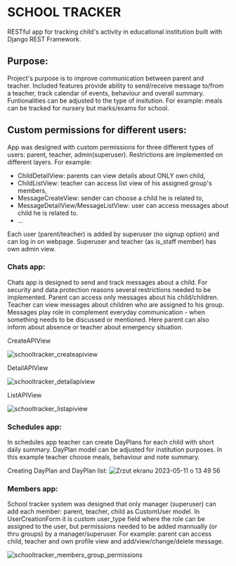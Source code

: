 # SCHOOL TRACKER
RESTful app for tracking child's activity in educational institution built with Django REST Framework.


## Purpose:
Project's purpose is to improve communication between parent and teacher. Included features provide ability to send/receive message to/from a teacher, track calendar of events, behaviour and overall summary. Funtionalities can be adjusted to the type of insitution. For example: meals can be tracked for nursery but marks/exams for school.

## Custom permissions for different users:
App was designed with custom permissions for three different types of users: parent, teacher, admin(superuser). Restrictions are implemented on different layers. For example:
- ChildDetailView: parents can view details about ONLY own child,
- ChildListView: teacher can access list view of his assigned group's members,
- MessageCreateView: sender can choose a child he is related to,
- MessageDetailView/MessageListView: user can access messages about child he is related to.
- ...

Each user (parent/teacher) is added by superuser (no signup option) and can log in on webpage. Superuser and teacher (as is_staff member) has own admin view. 

### Chats app:
Chats app is designed to send and track messages about a child. For security and data protection reasons several restrictions needed to be implemented. Parent can access only messages about his child/children. Teacher can view messages about children who are assigned to his group. Messages play role in complement everyday communication - when something needs to be discussed or mentioned. Here parent can also inform about absence or teacher about emergency situation.

CreateAPIView

![schooltracker_createapiview](https://github.com/katarzynaheller/school_tracker/assets/110901739/382a0144-77b7-45ec-bc70-73d896d18670)

DetailAPIView

![schooltracker_detailapiview](https://github.com/katarzynaheller/school_tracker/assets/110901739/ae348764-31df-484c-98af-c3b7273b7381)


ListAPIView

![schooltracker_listapiview](https://github.com/katarzynaheller/school_tracker/assets/110901739/f7117b1b-dd17-4594-b659-05ff21580b5d)

### Schedules app:
In schedules app teacher can create DayPlans for each child with short daily summary. DayPlan model can be adjusted for institution purposes. In this example teacher choose meals, behaviour and note summary.

Creating DayPlan and DayPlan list:
![Zrzut ekranu 2023-05-11 o 13 49 56](https://github.com/katarzynaheller/school_tracker/assets/110901739/f50238e2-b91e-43ae-83a3-fd4bb5de76cd)


### Members app: 
School tracker system was designed that only manager (superuser) can add each member: parent, teacher, child as CustomUser model. In UserCreationForm it is custom user_type field where the role can be assigned to the user, but permissions needed to be added mannually (or thru groups) by a manager/superuser. For example: parent can access child, teacher and own profile view and add/view/change/delete message.

![schooltracker_members_group_permissions](https://github.com/katarzynaheller/school_tracker/assets/110901739/2448676e-ad77-48ac-b2d2-dade40b061f7)

